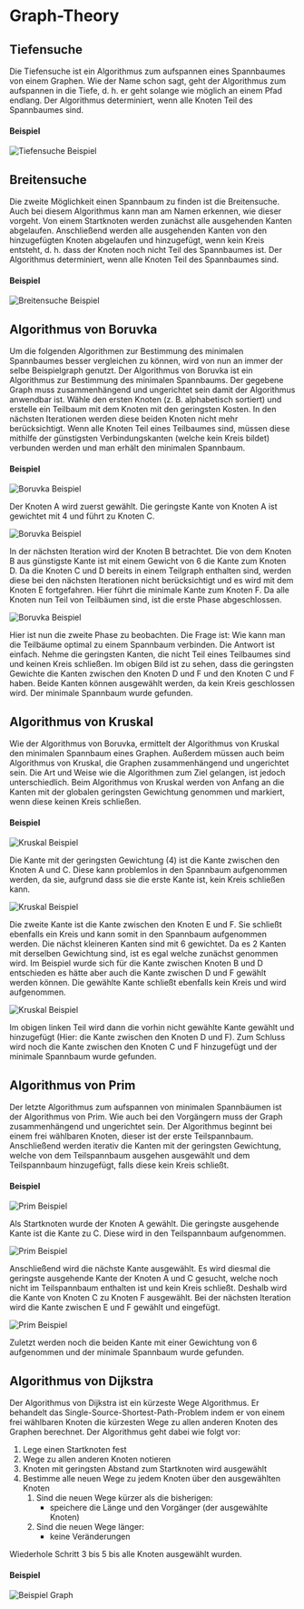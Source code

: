 # Graph-Theory


## Tiefensuche

Die Tiefensuche ist ein Algorithmus zum aufspannen eines Spannbaumes von einem Graphen. Wie der Name schon sagt, geht der Algorithmus zum aufspannen in die Tiefe, d. h. er geht solange wie möglich an einem Pfad endlang. Der Algorithmus determiniert, wenn alle Knoten Teil des Spannbaumes sind.

#### Beispiel

![Tiefensuche Beispiel](https://github.com/JoBo33/Graph-Theory/blob/main/GraphTheory/Examples/Depth-First%20search.png "Beispiel Tiefensuche")



## Breitensuche

Die zweite Möglichkeit einen Spannbaum zu finden ist die Breitensuche. Auch bei diesem Algorithmus kann man am Namen erkennen, wie dieser vorgeht. Von einem Startknoten werden zunächst alle ausgehenden Kanten abgelaufen. Anschließend werden alle ausgehenden Kanten von den hinzugefügten Knoten abgelaufen und hinzugefügt, wenn kein Kreis entsteht, d. h. dass der Knoten noch nicht Teil des Spannbaumes ist. Der Algorithmus determiniert, wenn alle Knoten Teil des Spannbaumes sind.

#### Beispiel

![Breitensuche Beispiel](https://github.com/JoBo33/Graph-Theory/blob/main/GraphTheory/Examples/Breadth-First%20search.png "Beispiel Breitensuche")



## Algorithmus von Boruvka 

Um die folgenden Algorithmen zur Bestimmung des minimalen Spannbaumes besser vergleichen zu können, wird von nun an immer der selbe Beispielgraph genutzt. 
Der Algorithmus von Boruvka ist ein Algorithmus zur Bestimmung des minimalen Spannbaums. Der gegebene Graph muss zusammenhängend und ungerichtet sein damit der Algorithmus anwendbar ist. Wähle den ersten Knoten (z. B. alphabetisch sortiert) und erstelle ein Teilbaum mit dem Knoten mit den geringsten Kosten. In den nächsten Iterationen werden diese beiden Knoten nicht mehr berücksichtigt. Wenn alle Knoten Teil eines Teilbaumes sind, müssen diese mithilfe der günstigsten Verbindungskanten (welche kein Kreis bildet) verbunden werden und man erhält den minimalen Spannbaum.

#### Beispiel

![Boruvka Beispiel](https://github.com/JoBo33/Graph-Theory/blob/main/GraphTheory/Examples/Boruvka-Example-Graph.png "Beispiel für den Algorithmus von Boruvka")

Der Knoten A wird zuerst gewählt. Die geringste Kante von Knoten A ist gewichtet mit 4 und führt zu Knoten C. 

![Boruvka Beispiel](https://github.com/JoBo33/Graph-Theory/blob/main/GraphTheory/Examples/Boruvka-Example-Graph2.png "Beispiel für den Algorithmus von Boruvka")

In der nächsten Iteration wird der Knoten B betrachtet. Die von dem Knoten B aus günstigste Kante ist mit einem Gewicht von 6 die Kante zum Knoten D. 
Da die Knoten C und D bereits in einem Teilgraph enthalten sind, werden diese bei den nächsten Iterationen nicht berücksichtigt und es wird mit dem Knoten E fortgefahren. Hier führt die minimale Kante zum Knoten F. Da alle Knoten nun Teil von Teilbäumen sind, ist die erste Phase abgeschlossen. 

![Boruvka Beispiel](https://github.com/JoBo33/Graph-Theory/blob/main/GraphTheory/Examples/Boruvka-Example-Graph3.png "Beispiel für den Algorithmus von Boruvka")

Hier ist nun die zweite Phase zu beobachten. Die Frage ist: Wie kann man die Teilbäume optimal zu einem Spannbaum verbinden. Die Antwort ist einfach. Nehme die geringsten Kanten, die nicht Teil eines Teilbaumes sind und keinen Kreis schließen. Im obigen Bild ist zu sehen, dass die geringsten Gewichte die Kanten zwischen den Knoten D und F und den Knoten C und F haben. Beide Kanten können ausgewählt werden, da kein Kreis geschlossen wird. Der minimale Spannbaum wurde gefunden. 



## Algorithmus von Kruskal

Wie der Algorithmus von Boruvka, ermittelt der Algorithmus von Kruskal den minimalen Spannbaum eines Graphen. Außerdem müssen auch beim Algorithmus von Kruskal, die Graphen zusammenhängend und ungerichtet sein. Die Art und Weise wie die Algorithmen zum Ziel gelangen, ist jedoch unterschiedlich. Beim Algorithmus von Kruskal werden von Anfang an die Kanten mit der globalen geringsten Gewichtung genommen und markiert, wenn diese keinen Kreis schließen.

#### Beispiel

![Kruskal Beispiel](https://github.com/JoBo33/Graph-Theory/blob/main/GraphTheory/Examples/Kruskal-Example-Graph1.png "Beispiel für den Algorithmus von Kruskal")

Die Kante mit der geringsten Gewichtung (4) ist die Kante zwischen den Knoten A und C. Diese kann problemlos in den Spannbaum aufgenommen werden, da sie, aufgrund dass sie die erste Kante ist, kein Kreis schließen kann. 

![Kruskal Beispiel](https://github.com/JoBo33/Graph-Theory/blob/main/GraphTheory/Examples/Kruskal-Example-Graph2.png "Beispiel für den Algorithmus von Kruskal")

Die zweite Kante ist die Kante zwischen den Knoten E und F. Sie schließt ebenfalls ein Kreis und kann somit in den Spannbaum aufgenommen werden. Die nächst kleineren Kanten sind mit 6 gewichtet. Da es 2 Kanten mit derselben Gewichtung sind, ist es egal welche zunächst genommen wird. Im Beispiel wurde sich für die Kante zwischen Knoten B und D entschieden es hätte aber auch die Kante zwischen D und F gewählt werden können. Die gewählte Kante schließt ebenfalls kein Kreis und wird aufgenommen. 

![Kruskal Beispiel](https://github.com/JoBo33/Graph-Theory/blob/main/GraphTheory/Examples/Kruskal-Example-Graph3.png "Beispiel für den Algorithmus von Kruskal")

Im obigen linken Teil wird dann die vorhin nicht gewählte Kante gewählt und hinzugefügt (Hier: die Kante zwischen den Knoten D und F). Zum Schluss wird noch die Kante zwischen den Knoten C und F hinzugefügt und der minimale Spannbaum wurde gefunden.



## Algorithmus von Prim 

Der letzte Algorithmus zum aufspannen von minimalen Spannbäumen ist der Algorithmus von Prim. Wie auch bei den Vorgängern muss der Graph zusammenhängend und ungerichtet sein. Der Algorithmus beginnt bei einem frei wählbaren Knoten, dieser ist der erste Teilspannbaum. Anschließend werden iterativ die Kanten mit der geringsten Gewichtung, welche von dem Teilspannbaum ausgehen ausgewählt und dem Teilspannbaum hinzugefügt, falls diese kein Kreis schließt.

#### Beispiel

![Prim Beispiel](https://github.com/JoBo33/Graph-Theory/blob/main/GraphTheory/Examples/Prim-Example-Graph1.png "Beispiel für den Algorithmus von Prim")

Als Startknoten wurde der Knoten A gewählt. Die geringste ausgehende Kante ist die Kante zu C. Diese wird in den Teilspannbaum aufgenommen.

![Prim Beispiel](https://github.com/JoBo33/Graph-Theory/blob/main/GraphTheory/Examples/Prim-Example-Graph2.png "Beispiel für den Algorithmus von Prim")

Anschließend wird die nächste Kante ausgewählt. Es wird diesmal die geringste ausgehende Kante der Knoten A und C gesucht, welche noch nicht im Teilspannbaum enthalten ist und kein Kreis schließt. Deshalb wird die Kante von Knoten C zu Knoten F ausgewählt. Bei der nächsten Iteration wird die Kante zwischen E und F gewählt und eingefügt. 

![Prim Beispiel](https://github.com/JoBo33/Graph-Theory/blob/main/GraphTheory/Examples/Prim-Example-Graph3.png "Beispiel für den Algorithmus von Prim")

Zuletzt werden noch die beiden Kante mit einer Gewichtung von 6 aufgenommen und der minimale Spannbaum wurde gefunden.


## Algorithmus von Dijkstra

Der Algorithmus von Dijkstra ist ein kürzeste Wege Algorithmus. Er behandelt das Single-Source-Shortest-Path-Problem indem er von einem frei wählbaren Knoten die kürzesten Wege zu allen anderen Knoten des Graphen berechnet. Der Algorithmus geht dabei wie folgt vor: 
1. Lege einen Startknoten fest
2. Wege zu allen anderen Knoten notieren
3. Knoten mit geringsten Abstand zum Startknoten wird ausgewählt 
4. Bestimme alle neuen Wege zu jedem Knoten über den ausgewählten Knoten
    1. 	Sind die neuen Wege kürzer als die bisherigen:
  	    - speichere die Länge und den Vorgänger (der ausgewählte Knoten)
    2.  Sind die neuen Wege länger: 
	      - keine Veränderungen

Wiederhole Schritt 3 bis 5 bis alle Knoten ausgewählt wurden.

#### Beispiel

![Beispiel Graph](https://github.com/JoBo33/Graph-Theory/blob/main/GraphTheory/Examples/Example-Graph-Shortest-Path.png "Beispiel Graph")









